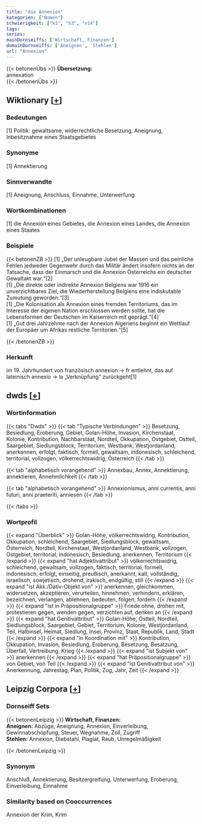 ```yaml
---
title: "die Annexion"
kategorien: ["Nomen"]
schwierigkeit: ["k1", "h3", "r14"]
tags:
series:
mainDornseiffs: ['Wirtschaft, Finanzen']
domainDornseiffs: ['Aneignen', 'Stehlen']
url: "Annexion"
---
```


{{< betonenÜbs >}}
**Übersetzung:**  
annexation  
{{< /betonenÜbs >}}

## Wiktionary [[+](https://de.wiktionary.org/wiki/Annexion)]

### Bedeutungen
[1] Politik: gewaltsame, widerrechtliche Besetzung, Aneignung, Inbesitznahme eines Staatsgebietes  

### Synonyme
[1] Annektierung  

### Sinnverwandte
[1] Aneignung, Anschluss, Einnahme, Unterwerfung  

### Wortkombinationen
[1] die Annexion eines Gebietes, die Annexion eines Landes, die Annexion eines Staates  

### Beispiele
{{< betonenZB >}}
[1] „Der unleugbare Jubel der Massen und das peinliche Fehlen jedweder Gegenwehr durch das Militär ändert insofern nichts an der Tatsache, dass der Einmarsch und die Annexion Österreichs ein deutscher Gewaltakt war.“[2]  
[1] „Die direkte oder indirekte Annexion Belgiens war 1916 ein unverzichtbares Ziel, die Wiederherstellung Belgiens eine indiskutable Zumutung geworden.“[3]  
[1] „Die Kolonisation als Annexion eines fremden Territoriums, das im Interesse der eigenen Nation erschlossen werden sollte, hat die Lebensformen der Deutschen im Kaiserreich mit geprägt.“[4]  
[1] „Gut drei Jahrzehnte nach der Annexion Algeriens beginnt ein Wettlauf der Europäer um Afrikas restliche Territorien.“[5]  

{{< /betonenZB >}}
### Herkunft
im 19. Jahrhundert von französisch annexion → fr entlehnt, das auf lateinisch annexio → la „Verknüpfung“ zurückgeht[1]  



## dwds [[+](https://www.dwds.de/wb/Annexion)]

### Wortinformation
{{< tabs "Dwds" >}}
{{< tab "Typische Verbindungen" >}}
Besetzung, Besiedlung, Eroberung, Gebiet, Golan-Höhe, Invasion, Kirchenstaat, Kolonie, Kontribution, Nachbarstaat, Nordteil, Okkupation, Ostgebiet, Ostteil, Saargebiet, Siedlungsblock, Territorium, Westbank, Westjordanland, anerkennen, erfolgt, faktisch, formell, gewaltsam, indonesisch, schleichend, territorial, vollzogen, völkerrechtswidrig, Österreich
{{< /tab >}}

{{< tab "alphabetisch vorangehend" >}}
Annexbau, Annex, Annektierung, annektieren, Annehmlichkeit
{{< /tab >}}

{{< tab "alphabetisch vorangehend" >}}
Annexionismus, anni currentis, anni futuri, anni praeteriti, anniesen
{{< /tab >}}

{{< /tabs >}}

### Wortprofil
{{< expand "Überblick" >}} Golan-Höhe, völkerrechtswidrig, Kontribution, Okkupation, schleichend, Saargebiet, Siedlungsblock, gewaltsam, Österreich, Nordteil, Kirchenstaat, Westjordanland, Westbank, vollzogen, Ostgebiet, territorial, indonesisch, Besiedlung, anerkennen, Territorium {{< /expand >}}
{{< expand "hat Adjektivattribut" >}} völkerrechtswidrig, schleichend, gewaltsam, vollzogen, faktisch, territorial, formell, indonesisch, erfolgt, einseitig, preußisch, anerkannt, kalt, vollständig, israelisch, sowjetisch, drohend, irakisch, endgültig, still {{< /expand >}}
{{< expand "ist Akk./Dativ-Objekt von" >}} anerkennen, gleichkommen, widersetzen, akzeptieren, verurteilen, hinnehmen, verhindern, erklären, bezeichnen, verlangen, ablehnen, bedeuten, folgen, fordern {{< /expand >}}
{{< expand "ist in Präpositionalgruppe" >}} Friede ohne, drohen mit, protestieren gegen, wenden gegen, verzichten auf, denken an {{< /expand >}}
{{< expand "hat Genitivattribut" >}} Golan-Höhe, Ostteil, Nordteil, Siedlungsblock, Saargebiet, Gebiet, Territorium, Kolonie, Westjordanland, Teil, Halbinsel, Heimat, Siedlung, Insel, Provinz, Staat, Republik, Land, Stadt {{< /expand >}}
{{< expand "in Koordination mit" >}} Kontribution, Okkupation, Invasion, Besiedlung, Eroberung, Besetzung, Besatzung, Überfall, Vertreibung, Krieg {{< /expand >}}
{{< expand "ist Subjekt von" >}} anerkennen {{< /expand >}}
{{< expand "hat Präpositionalgruppe" >}} von Gebiet, von Teil {{< /expand >}}
{{< expand "ist Genitivattribut von" >}} Anerkennung, Jahrestag, Plan, Politik, Zug, Jahr, Zeit {{< /expand >}}

## Leipzig Corpora [[+](https://corpora.uni-leipzig.de/en/res?word=Annexion&corpusId=deu_newscrawl-public_2018)]

### Dornseiff Sets
{{< betonenLeipzig >}}
**Wirtschaft, Finanzen:**  
**Aneignen:** Abzüge, Aneignung, Annexion, Einverleibung, Gewinnabschöpfung, Steuer, Wegnahme, Zoll, Zugriff  
**Stehlen:** Annexion, Diebstahl, Plagiat, Raub, Unregelmäßigkeit  

{{< /betonenLeipzig >}}

### Synonym
Anschluß, Annektierung, Besitzergreifung, Unterwerfung, Eroberung, Einverleibung, Einnahme


### Similarity based on Cooccurrences
Annexion der Krim, Krim

